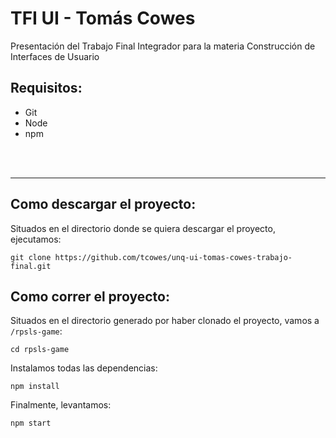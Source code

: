 # TFI UI - Tomás Cowes
Presentación del Trabajo Final Integrador para la materia Construcción de Interfaces de Usuario
<br>
## Requisitos:
- Git
- Node
- npm
<br>
<br>


---
## Como descargar el proyecto:
Situados en el directorio donde se quiera descargar el proyecto, ejecutamos:
``` 
git clone https://github.com/tcowes/unq-ui-tomas-cowes-trabajo-final.git 
```

## Como correr el proyecto:
Situados en el directorio generado por haber clonado el proyecto, vamos a `/rpsls-game`:
``` 
cd rpsls-game 
```
Instalamos todas las dependencias:
``` 
npm install 
```
Finalmente, levantamos:
``` 
npm start 
```